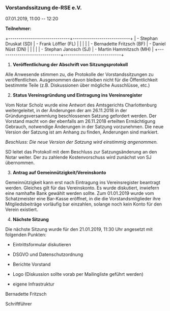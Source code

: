 ### **Vorstandssitzung de-RSE e.V.**

07.01.2019, 11:00 -- 12:20

**Teilnehmer:**

+------------------------------+----------------------------+
| -   Stephan Druskat (SD)     | -   Frank Löffler (FL)     |
|                              |                            |
| -   Bernadette Fritzsch (BF) | -   Daniel Nüst (DN)       |
|                              |                            |
| -   Stephan Janosch (SJ)     | -   Martin Hammitzsch (MH) |
+------------------------------+----------------------------+

1.  **Veröffentlichung der Abschrift von Sitzungsprotokoll**

Alle Anwesende stimmen zu, die Protokolle der Vorstandssitzungen zu
veröffentlichen. Ausgenommen davon bleiben nicht für die Öffentlichkeit
bestimmte Teile (z.B. Diskussionen über mögliche Ausschlüsse, etc.)

2.  **Status Vereinsgründung und Eintragung ins Vereinsregister**

Vom Notar Scholz wurde eine Antwort des Amtsgerichts Charlottenburg
weitergeleitet, in der Änderungen der am 26.11.2018 in der
Gründungsversammlung beschlossenen Satzung gefordert werden. Der
Vorstand macht von der ebenfalls am 26.11.2018 erteilten Ermächtigung
Gebrauch, notwendige Änderungen in der Satzung vorzunehmen. Die neue
Version der Satzung ist am Anhang zu finden, Änderungen sind markiert.

*Beschluss: Die neue Version der Satzung wird einstimmig angenommen.*

SD leitet das Protokoll mit dem Beschluss zur Satzungsänderung an den
Notar weiter. Der zu zahlende Kostenvorschuss wird zunächst von SJ
übernommen.

3.  **Antrag auf Gemeinnützigkeit/Vereinskonto**

Gemeinnützigkeit kann erst nach Eintragung ins Vereinsregister beantragt
werden. Gleiches gilt für das Vereinskonto. Es wurde diskutiert,
inwiefern eine namhafte Bank gewählt werden sollte. Zum 01.01.2019 wurde
vom Schatzmeister eine Bar-Kasse eröffnet, in die die
Vorstands­mitglieder ihre Mitgliedsbeiträge vorläufig bar einzahlen,
solange noch kein Konto für den Verein existiert.

4.  **Nächste Sitzung**

Die nächste Sitzung wurde für den 21.01.2019, 11:30 Uhr angesetzt mit
folgenden Punkten:

-   Eintrittsformular diskutieren

-   DSGVO und Datenschutzordnung

-   Berichte Vorstand

-   Logo (Diskussion sollte vorab per Mailingliste geführt werden)

-   eigene Infrastruktur





Bernadette Fritzsch

Schriftführer
